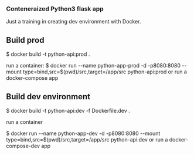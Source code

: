### Conteneraized Python3 flask app

Just a training in creating dev environment with Docker.


## Build prod 

$ docker build -t python-api:prod .

run a container: 
$ docker run --name python-app-prod -d -p8080:8080 --mount type=bind,src=$(pwd)/src,target=/app/src python-api:prod
or run a docker-compose app


## Build dev environment

$ docker build -t python-api:dev -f Dockerfile.dev .

run a container

$ docker run --name python-app-dev -d -p8080:8080 --mount type=bind,src=$(pwd)/src,target=/app/src python-api:dev
or run a docker-compose-dev app
